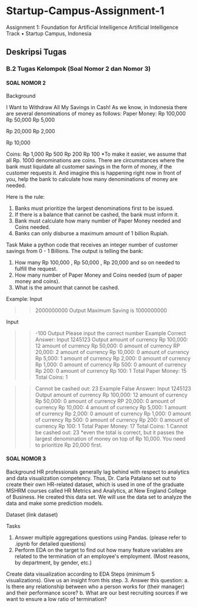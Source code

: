 # Startup-Campus-Assignment-1
Assignment 1: Foundation for Artificial Intelligence Artificial Intelligence Track • Startup Campus, Indonesia

## Deskripsi Tugas

### B.2 Tugas Kelompok (Soal Nomor 2 dan Nomor 3)

#### SOAL NOMOR 2

Background

I Want to Withdraw All My Savings in Cash!
As we know, in Indonesia there are several denominations of money as follows:
Paper Money:
Rp 100,000 Rp 50,000
Rp 5,000

Rp 20,000
Rp 2,000

Rp 10,000

Coins:
Rp 1,000 Rp 500 Rp 200 Rp 100
*To make it easier, we assume that all Rp. 1000 denominations are coins.
There are circumstances where the bank must liquidate all customer savings in the form of money, if the
customer requests it.
And imagine this is happening right now in front of you, help the bank to calculate how many
denominations of money are needed.

Here is the rule:
1. Banks must prioritize the largest denominations first to be issued.
2. If there is a balance that cannot be cashed, the bank must inform it.
3. Bank must calculate how many number of Paper Money needed and Coins needed.
4. Banks can only disburse a maximum amount of 1 billion Rupiah.

Task
Make a python code that receives an integer number of customer savings from 0 - 1 Billions.
The output is telling the bank:
1. How many Rp 100,000 , Rp 50,000 , Rp 20,000 and so on needed to fulfill the request.
2. How many number of Paper Money and Coins needed (sum of paper money and coins).
3. What is the amount that cannot be cashed.
   
Example:
Input
>> 2000000000
Output
>> Maximum Saving is 1000000000

Input
>> -100
Output
>> Please input the correct number
Example Correct Answer:
Input
>> 1245123
Output
>> amount of currency Rp 100,000: 12
>> amount of currency Rp 50,000: 0
>> amount of currency RP 20,000: 2
>> amount of currency Rp 10,000: 0
>> amount of currency Rp 5,000: 1
>> amount of currency Rp 2,000: 0
>> amount of currency Rp 1,000: 0
>> amount of currency Rp 500: 0
>> amount of currency Rp 200: 0
>> amount of currency Rp 100: 1
>> Total Paper Money: 15
>> Total Coins: 1

>> Cannot be cashed out: 23
Example False Answer:
Input
>> 1245123
Output
>> amount of currency Rp 100,000: 12
>> amount of currency Rp 50,000: 0
>> amount of currency RP 20,000: 0
>> amount of currency Rp 10,000: 4
>> amount of currency Rp 5,000: 1
>> amount of currency Rp 2,000: 0
>> amount of currency Rp 1,000: 0
>> amount of currency Rp 500: 0
>> amount of currency Rp 200: 0
>> amount of currency Rp 100: 1
>> Total Paper Money: 17
>> Total Coins: 1
>> Cannot be cashed out: 23
*even the total is correct, but it passes the largest denomination of money on top of Rp 10,000.
You need to prioritize Rp 20,000 first.

#### SOAL NOMOR 3

Background
HR professionals generally lag behind with respect to analytics and data visualization competency. Thus,
Dr. Carla Patalano set out to create their own HR-related dataset, which is used in one of the graduate
MSHRM courses called HR Metrics and Analytics, at New England College of Business. He created this
data set.
We will use the data set to analyze the data and make some prediction models.

Dataset
(link dataset)

Tasks
1. Answer multiple aggregations questions using Pandas. (please refer to .ipynb for detailed
questions)
2. Perform EDA on the target to find out how many feature variables are related to the
termination of an employee's employment. (Most reasons, by department, by gender, etc.)

Create data visualization according to EDA Steps (minimum 5 visualizations). Give us an insight
from this step.
3. Answer this question:
a. Is there any relationship between who a person works for (their manager) and their
performance score?
b. What are our best recruiting sources if we want to ensure a low ratio of termination?
